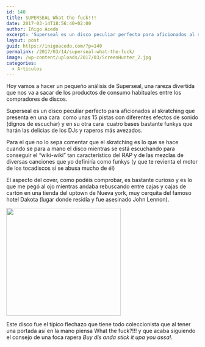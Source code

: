 ```yaml
---
id: 140
title: SUPERSEAL What the fuck!!!
date: 2017-03-14T18:56:40+02:00
author: Iñigo Acedo
excerpt: 'Superseal es un disco peculiar perfecto para aficionados al skratching que presenta en una cara  como unas 15 pistas con diferentes efectos de sonido (dignos de escuchar) y en su otra cara  cuatro bases bastante funkys que harán las delicias de los DJs y raperos más avezados.'
layout: post
guid: https://inigoacedo.com/?p=140
permalink: /2017/03/14/superseal-what-the-fuck/
image: /wp-content/uploads/2017/03/ScreenHunter_2.jpg
categories:
  - Artículos
---
```

Hoy vamos a hacer un pequeño análisis de Superseal, una rareza divertida que nos va a sacar de los productos de consumo habituales entre los compradores de discos.

<!--more-->

Superseal es un disco peculiar perfecto para aficionados al skratching que presenta en una cara  como unas 15 pistas con diferentes efectos de sonido (dignos de escuchar) y en su otra cara  cuatro bases bastante funkys que harán las delicias de los DJs y raperos más avezados.

Para el que no lo sepa comentar que el skratching es lo que se hace cuando se para a mano el disco mientras se está escuchando para conseguir el “wiki-wiki” tan característico del RAP y de las mezclas de diversas canciones que yo definiría como funkys (y que te revienta el motor de los tocadiscos si se abusa mucho de él)

El aspecto del cover, como podéis comprobar, es bastante curioso y es lo que me pegó al ojo mientras andaba rebuscando entre cajas y cajas de cartón en una tienda del uptown de Nueva york, muy cerquita del famoso hotel Dakota (lugar donde residía y fue asesinado John Lennon).

[<img class="alignnone size-medium wp-image-141" src="https://inigoacedo.com/wp-content/uploads/2017/03/ScreenHunter_1-300x282.jpg" alt="" width="300" height="282" srcset="https://inigoacedo.com/wp-content/uploads/2017/03/ScreenHunter_1-300x282.jpg 300w, https://inigoacedo.com/wp-content/uploads/2017/03/ScreenHunter_1.jpg 631w" sizes="(max-width: 300px) 100vw, 300px" />](https://inigoacedo.com/wp-content/uploads/2017/03/ScreenHunter_1.jpg)

Este disco fue el típico flechazo que tiene todo coleccionista que al tener una portada así en la mano piensa What the fuck?!!! y que acaba siguiendo el consejo de una foca rapera _Buy dis anda stick it upa you assa!_.
